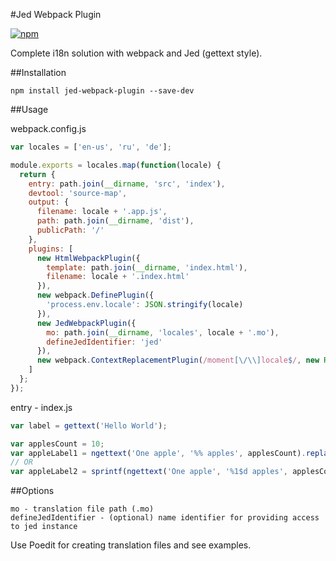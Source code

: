 #Jed Webpack Plugin

[![npm](https://img.shields.io/npm/v/jed-webpack-plugin.svg?maxAge=1592000)](https://www.npmjs.com/package/jed-webpack-plugin)

Complete i18n solution with webpack and Jed (gettext style).

##Installation
```
npm install jed-webpack-plugin --save-dev
```

##Usage

webpack.config.js
```js
var locales = ['en-us', 'ru', 'de'];

module.exports = locales.map(function(locale) {
  return {
    entry: path.join(__dirname, 'src', 'index'),
    devtool: 'source-map',
    output: {
      filename: locale + '.app.js',
      path: path.join(__dirname, 'dist'),
      publicPath: '/'
    },
    plugins: [
      new HtmlWebpackPlugin({
        template: path.join(__dirname, 'index.html'),
        filename: locale + '.index.html'
      }),
      new webpack.DefinePlugin({
        'process.env.locale': JSON.stringify(locale)
      }),
      new JedWebpackPlugin({
        mo: path.join(__dirname, 'locales', locale + '.mo'),
        defineJedIdentifier: 'jed'
      }),
      new webpack.ContextReplacementPlugin(/moment[\/\\]locale$/, new RegExp(locale))
    ]
  };
});
```

entry - index.js
```js
var label = gettext('Hello World');

var applesCount = 10;
var appleLabel1 = ngettext('One apple', '%% apples', applesCount).replace(/%%/, applesCount);
// OR
var appleLabel2 = sprintf(ngettext('One apple', '%1$d apples', applesCount), appleCount);
```

##Options

```
mo - translation file path (.mo)
defineJedIdentifier - (optional) name identifier for providing access to jed instance
```

Use Poedit for creating translation files and see examples.
